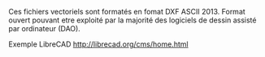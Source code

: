 Ces fichiers vectoriels sont formatés en fomat DXF ASCII 2013. Format ouvert pouvant etre exploité par la majorité des logiciels de dessin assisté par ordinateur (DAO).

Exemple LibreCAD
http://librecad.org/cms/home.html
